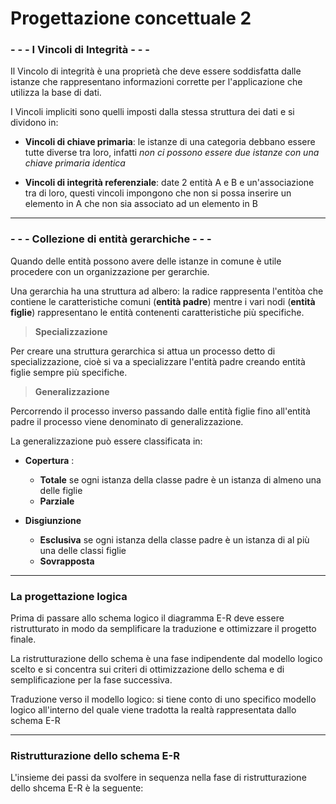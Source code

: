 # Progettazione concettuale 2

### - - - I Vincoli di Integrità - - -
Il Vincolo di integrità è una proprietà che deve essere soddisfatta dalle istanze che rappresentano informazioni corrette per l'applicazione che utilizza la base di dati.

I Vincoli impliciti sono quelli imposti dalla stessa struttura dei dati e si dividono in:
- **Vincoli di chiave primaria**: le istanze di una categoria debbano essere tutte diverse tra loro, infatti *non ci possono essere due istanze con una chiave primaria identica*

- **Vincoli di integrità referenziale**: date 2 entità A e B e un'associazione tra di loro, questi vincoli impongono che non si possa inserire un elemento in A che non sia associato ad un elemento in B

- - - 
### - - - Collezione di entità gerarchiche - - -

Quando delle entità possono avere delle istanze in comune è utile procedere con un organizzazione per gerarchie.

Una gerarchia ha una struttura ad albero: la radice rappresenta l'entitòa che contiene le caratteristiche comuni (**entità padre**) mentre i vari nodi (**entità figlie**) rappresentano le entità contenenti caratteristiche più specifiche.

> **Specializzazione**
> 
Per creare una struttura gerarchica si attua un processo detto di specializzazione, cioè si va a specializzare l'entità padre creando entità figlie sempre più specifiche.

> **Generalizzazione**
> 
Percorrendo il processo inverso passando dalle entità figlie fino all'entità padre il processo viene denominato di generalizzazione.

La generalizzazione può essere classificata in:
- **Copertura** :
	- **Totale** se ogni istanza della classe padre è un istanza di almeno una delle figlie
	- **Parziale**

- **Disgiunzione**
	- **Esclusiva** se ogni istanza della classe padre è un istanza di al più una delle classi figlie
	- **Sovrapposta**

- - - 
### La progettazione logica

Prima di passare allo schema logico il diagramma E-R deve essere ristrutturato in modo da semplificare la traduzione e ottimizzare il progetto finale.

La ristrutturazione dello schema è una fase indipendente dal modello logico scelto e si concentra sui criteri di ottimizzazione dello schema e di semplificazione per la fase successiva.

Traduzione verso il modello logico: si tiene conto di uno specifico modello logico all'interno del quale viene tradotta la realtà rappresentata dallo schema E-R

- - - 
### Ristrutturazione dello schema E-R
L'insieme dei passi da svolfere in sequenza nella fase di ristrutturazione dello shcema E-R è la seguente:

<!--stackedit_data:
eyJoaXN0b3J5IjpbLTEwNzkwNjg5NDUsLTE5NzMwNzg2NzFdfQ
==
-->